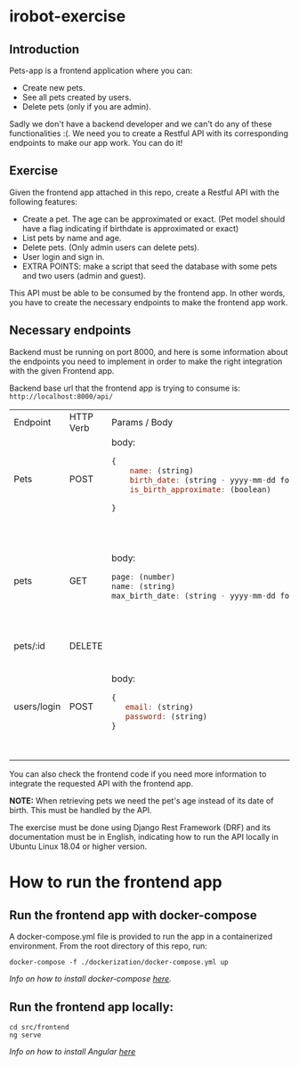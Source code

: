 # irobot-exercise
## Introduction
Pets-app is a frontend application where you can:
- Create new pets.
- See all pets created by users.
- Delete pets (only if you are admin).

Sadly we don't have a backend developer and we can't do any of these functionalities :(.
We need you to create a Restful API with its corresponding endpoints to make our app work. You can do it!
## Exercise
Given the frontend app attached in this repo, create a Restful API with the following features:
- Create a pet. The age can be approximated or exact. (Pet model should have a flag indicating if birthdate is approximated or exact)
- List pets by name and age.
- Delete pets. (Only admin users can delete pets).
- User login and sign in.
- EXTRA POINTS: make a script that seed the database with some pets and two users (admin and guest).

This API must be able to be consumed by the frontend app.
In other words, you have to create the necessary endpoints to make the frontend app work.

## Necessary endpoints

Backend must be running on port 8000, and here is some information about the endpoints you need to implement in order to make the right integration with the given Frontend app.

Backend base url that the frontend app is trying to consume is: `http://localhost:8000/api/`

<table>
<tr>
<td> Endpoint </td> <td> HTTP Verb </td> <td> Params / Body </td> <td> Expected response example </td>
</tr>
<tr>
<td> Pets </td>
<td> POST </td>
<td>
body:

```javascript
{
    name: (string)
    birth_date: (string - yyyy-mm-dd format)
    is_birth_approximate: (boolean)

}
```
</td>
<td>

```javascript
{
   birth_date: '2020-06-20',
   id: 25,
   is_birth_approximate: false,
   name: ’Puppy’,
}

```
 </td>
</tr>

<tr>
<td> pets </td>
<td> GET </td>
<td>
body:

```javascript
page: (number)
name: (string)
max_birth_date: (string - yyyy-mm-dd format)

```
</td>
<td>

```javascript
{
   count: 23,
   next: 'http://localhost:8000/api/pets/?page=3',
   previous: ’next: 'http://localhost:8000/api/pets/?page=1',
   results: [
      { id: 1, name: 'perro 1', age: '6 years', is_birth_approximate: false },
      { id: 2, name: 'perro 2', age: '4 months', is_birth_approximate: true },
      { id: 3, name: 'perro 3', age: '3 years and 1 month', is_birth_approximate: false },
      ]
}

```
 </td>
</tr>

</tr>
<tr>
<td> pets/:id </td>
<td> DELETE </td>
<td></td>
<td> status 200 if deleted </td>
</tr>

<tr>
<td> users/login </td>
<td> POST </td>
<td>
body:

```javascript
{
   email: (string)
   password: (string)
}
```

</td>
<td>

```javascript
{
   user: {
      email: 'guest@guest.com',
      first_name: 'guest',
      is_admin: false,
      last_name: 'guest_lastname',
      username: 'guest',
   },
}
```
</td>
</tr>
</table>

You can also check the frontend code if you need more information to integrate the requested API with the frontend app.

**NOTE:** When retrieving pets we need the pet's age instead of its date of birth. This must be handled by the API.

The exercise must be done using Django Rest Framework (DRF) and its documentation must be in English, indicating how to run the API locally in Ubuntu Linux 18.04 or higher version.

# How to run the frontend app
## Run the frontend app with docker-compose <a name="docker"></a>
A docker-compose.yml file is provided to run the app in a containerized environment.
From the root directory of this repo, run:
```
docker-compose -f ./dockerization/docker-compose.yml up
```

_Info on how to install docker-compose [here](https://docs.docker.com/compose/install/)._

## Run the frontend app locally:
```
cd src/frontend
ng serve
```
_Info on how to install Angular [here](https://angular.io/guide/setup-local#prerequisites)_